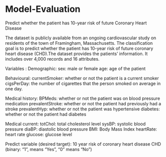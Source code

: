 # Model-Evaluation
 Predict whether the patient has 10-year risk of future Coronary Heart Disease

The dataset is publicly available from an ongoing cardiovascular study on residents of the town of Framingham, Massachusetts. The classification goal is to predict whether the patient has 10-year risk of future coronary heart disease (CHD).The dataset provides the patients’ information. It includes over 4,000 records and 16 attributes.

Variables :
Demographic:
sex: male or female
age: age of the patient

Behavioural:
currentSmoker: whether or not the patient is a current smoker
cigsPerDay: the number of cigarettes that the person smoked on average in one day.

Medical history:
BPMeds: whether or not the patient was on blood pressure medication
prevalentStroke: whether or not the patient had previously had a stroke
prevalentHyp: whether or not the patient was hypertensive
diabetes: whether or not the patient had diabetes

Medical current:
totChol: total cholesterol level
sysBP: systolic blood pressure
diaBP: diastolic blood pressure
BMI: Body Mass Index
heartRate: heart rate
glucose: glucose level

Predict variable (desired target):
10 year risk of coronary heart disease CHD (binary: “1”, means “Yes”, “0” means “No”)
